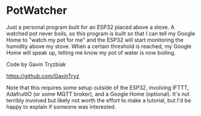 # PotWatcher
Just a personal program built for an ESP32 placed above a stove. A watched pot never boils, so this program is built so that I can tell my Google Home to "watch my pot for me" and the ESP32 will start monitoring the humidity above my stove. When a certain threshold is reached, my Google Home will speak up, letting me know my pot of water is now boiling.

Code by Gavin Tryzbiak

https://github.com/GavinTryz

Note that this requires some setup outside of the ESP32, involving IFTTT, AdafruitIO (or some MQTT broker), and a Google Home (optional). It's not terribly involved but likely not worth the effort to make a tutorial, but I'd be happy to explain if someone was interested.
